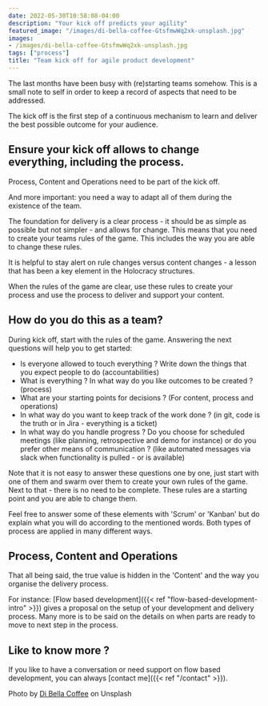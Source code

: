 ```yaml
---
date: 2022-05-30T10:58:08-04:00
description: "Your kick off predicts your agility"
featured_image: "/images/di-bella-coffee-GtsfmwWq2xk-unsplash.jpg"
images:
- /images/di-bella-coffee-GtsfmwWq2xk-unsplash.jpg
tags: ["process"]
title: "Team kick off for agile product development"
---
```



The last months have been busy with (re)starting teams somehow.
This is a small note to self in order to keep a record of aspects that need to be addressed.

The kick off is the first step of a continuous mechanism to learn and deliver the best possible outcome for your audience.

## Ensure your kick off allows to change everything, including the process. 

Process, Content and Operations need to be part of the kick off. 

And more important: you need a way to adapt all of them during the existence of the team. 

The foundation for delivery is a clear process - it should be as simple as possible but not simpler - and allows for change.
This means that you need to create your teams rules of the game. This includes the way you are able to change these rules. 

It is helpful to stay alert on rule changes versus content changes - a lesson that has been a key element in the Holocracy structures. 

When the rules of the game are clear, use these rules to create your process and use the process to deliver and support your content. 

## How do you do this as a team? 

During kick off, start with the rules of the game. Answering the next questions will help you to get started:

 * Is everyone allowed to touch everything ? Write down the things that you expect people to do (accountabilities)
 * What is everything ? In what way do you like outcomes to be created ? (process)
 * What are your starting points for decisions ? (For content, process and operations)
 * In what way do you want to keep track of the work done ? (in git, code is the truth or in Jira - everything is a ticket)
 * In what way do you handle progress ? Do you choose for scheduled meetings (like planning, retrospective and demo for instance) or do you prefer other means of communication ? (like automated messages via slack when functionality is pulled - or is available)

 Note that it is not easy to answer these questions one by one, just start with one of them and swarm over them to create your own rules of the game. Next to that - there is no need to be complete. These rules are a starting point and you are able to change them.

 Feel free to answer some of these elements with 'Scrum' or 'Kanban' but do explain what you will do according to the mentioned words. Both types of process are applied in many different ways. 


## Process, Content and Operations

That all being said, the true value is hidden in the 'Content' and the way you organise the delivery process. 

For instance: [Flow based development]({{< ref "flow-based-development-intro" >}}) gives a proposal on the setup of your development and delivery process. Many more is to be said on the details on when parts are ready to move to next step in the process. 


## Like to know more ?

If you like to have a conversation or need support on flow based development, you can always [contact me]({{< ref "/contact" >}}).



Photo by [Di Bella Coffee](https://unsplash.com/es/@dibella?utm_source=unsplash&utm_medium=referral&utm_content=creditCopyText) on Unsplash